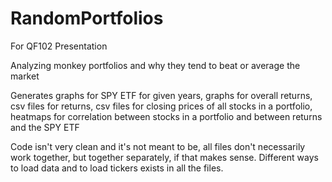 # RandomPortfolios
For QF102 Presentation


Analyzing monkey portfolios and why they tend to beat or average the market

Generates graphs for SPY ETF for given years, graphs for overall returns, csv files for returns, csv files for closing prices of all stocks in a portfolio, heatmaps for correlation between stocks in a portfolio and between returns and the SPY ETF

Code isn't very clean and it's not meant to be, all files don't necessarily work together, but together separately, if that makes sense.
Different ways to load data and to load tickers exists in all the files.

